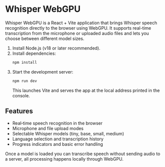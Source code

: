 # Whisper WebGPU

Whisper WebGPU is a React + Vite application that brings Whisper speech recognition directly to the browser using WebGPU. It supports real-time transcription from the microphone or uploaded audio files and lets you choose between different model sizes.

1. Install Node.js (v18 or later recommended).
2. Install dependencies:
   ```bash
   npm install
   ```
3. Start the development server:
   ```bash
   npm run dev
   ```
   This launches Vite and serves the app at the local address printed in the console.

## Features

- Real‑time speech recognition in the browser
- Microphone and file upload modes
- Selectable Whisper models (tiny, base, small, medium)
- Language selection and transcription history
- Progress indicators and basic error handling

Once a model is loaded you can transcribe speech without sending audio to a server, all processing happens locally through WebGPU.
